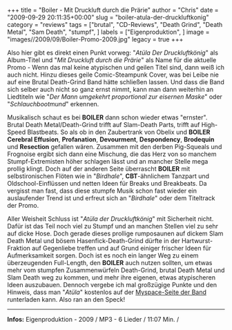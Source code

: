 +++
title = "Boiler - Mit Druckluft durch die Prärie"
author = "Chris"
date = "2009-09-29 20:11:35+00:00"
slug = "boiler-atula-der-druckluftkonig"
category = "reviews"
tags = ["brutal", "CD-Reviews", "Death Grind", "Death Metal", "Sam Death", "stumpf", ]
labels = ["Eigenproduktion", ]
image = "images//2009/09/Boiler-Promo-2009.jpg"
legacy = true
+++

Also hier gibt es direkt einen Punkt vorweg: "_Atüla Der Druckluftkönig_" als Album-Titel und  "_Mit Druckluft durch die Prärie_" als Name für die aktuelle Promo - Wenn das mal keine atypischen und geilen Titel sind, dann weiß ich auch nicht. Hinzu dieses geile Comic-Steampunk Cover, was bei Leibe nie auf eine Brutal Death-Grind Band hätte schließen lassen. Und dass die Band sich selber auch nicht so ganz ernst nimmt, kann man dann weiterhin an Liedtiteln wie "_Der Mann umgekehrt proportional zur eisernen Maske_" oder "_Schlauchbootmund_" erkennen.

Musikalisch schaut es bei **BOILER** dann schon wieder etwas "ernster". Brutal Death Metal/Death-Grind trifft auf Slam-Death Parts, trifft auf High-Speed Blastbeats. So als ob in den Zaubertrank von Obelix und **BOILER** **Cerebral Effusion**, **Profanation**, **Devourment**, **Despondency**, **Brodequin** und **Resection** gefallen wären. Zusammen mit den derben Pig-Squeals und Frognoise ergibt sich dann eine Mischung, die das Herz von so manchem Stumpf-Extremisten höher schlagen lässt und an mancher Stelle mega prollig klingt. Doch auf der anderen Seite überrascht **BOILER** mit selbstironischen Flöten wie in "_Birdhale_", **CBT**-ähnlichem Tanzpart und Oldschool-Einflüssen und netten Ideen für Breaks und Breakbeats. Da vergisst man fast, dass diese stumpfe Musik schon fast wieder ein auslaufender Trend ist und erfreut sich an "_Birdhale_" oder dem Titeltrack der Promo.

Aller Weisheit Schluss ist "_Atüla der Druckluftkönig_" mit Sicherheit nicht. Dafür ist das Teil noch viel zu Stumpf und an manchen Stellen viel zu sehr auf dicke Hose. Doch gerade dieses prollige rumposaunen auf dickem Slam Death Metal und bösem Hasenfick-Death-Grind dürfte in der Hartwurst-Fraktion auf Gegenliebe treffen und auf Grund einiger frischer Ideen für Aufmerksamkeit sorgen. Doch ist es noch ein langer Weg zu einem überzeugenden Full-Length, den **BOILER** auch nutzen sollten, um etwas mehr vom stumpfen Zusammenwürfeln Death-Grind, brutal Death Metal und Slam Death weg zu kommen, und mehr ihre eigenen, etwas atypischeren Ideen auszubauen. Dennoch vergebe ich mal großzügige Punkte und den Hinweis, dass man "_Atüla_" kostenlos auf der <a href="http://www.myspace.com/boilerdeathgrind">Myspace-Seite der Band</a> runterladen kann. Also ran an den Speck!





---
**Infos:**
Eigenproduktion - 2009 / 
MP3 - 6 Lieder / 11:07 Min. / 
